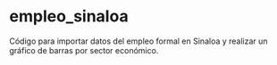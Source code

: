 # empleo_sinaloa
Código para importar datos del empleo formal en Sinaloa
y realizar un gráfico de barras por sector económico.

